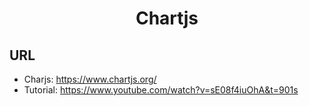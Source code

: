 <h1 align="center">Chartjs</h1>

## URL

- Charjs: https://www.chartjs.org/
- Tutorial: https://www.youtube.com/watch?v=sE08f4iuOhA&t=901s
